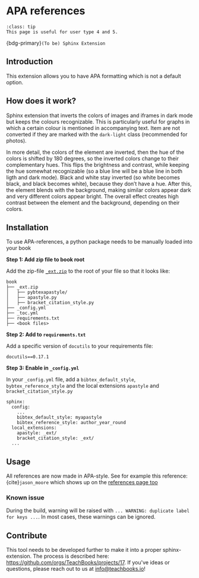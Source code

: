 # APA references

```{admonition} User types
:class: tip
This page is useful for user type 4 and 5.
```

{bdg-primary}`(To be) Sphinx Extension`

## Introduction

This extension allows you to have APA formatting which is not a default option.



## How does it work?
Sphinx extension that inverts the colors of images and iframes in dark mode but keeps the colours recognizable. This is particularly useful for graphs in which a certain colour is mentioned in accompanying text. Item are not converted if they are marked with the `dark-light` class (recommended for photos).

In more detail, the colors of the element are inverted, then the hue of the colors is shifted by 180 degrees, so the inverted colors change to their complementary hues. This flips the brightness and contrast, while keeping the hue somewhat recognizable (so a blue line will be a blue line in both ligth and dark mode). Black and white stay inverted (so white becomes black, and black becomes white), because they don’t have a hue. After this, the element blends with the background, making similar colors appear dark and very different colors appear bright. The overall effect creates high contrast between the element and the background, depending on their colors.

## Installation
To use APA-references, a python package needs to be manually loaded into your book

**Step 1: Add zip file to book root**

Add the zip-file [`_ext.zip`](_ext.zip) to the root of your file so that it looks like:

```
book
├── _ext.zip
│   ├── pybtexapastyle/
│   ├── apastyle.py
│   ├── bracket_citation_style.py
├── _config.yml
├── _toc.yml
├── requirements.txt
├── <book files>
```

**Step 2: Add to `requirements.txt`**

Add a specific version of `docutils` to your requirements file:
```
docutils==0.17.1
```

**Step 3: Enable in `_config.yml`**

In your `_config.yml` file, add a `bibtex_default_style`, `bybtex_reference_style` and the local extensions `apastyle` and `bracket_citation_style.py`
```
sphinx:
  config:
    ...
    bibtex_default_style: myapastyle
    bibtex_reference_style: author_year_round
  local_extensions:
    apastyle: _ext/
    bracket_citation_style: _ext/
  ...
```

## Usage
All references are now made in APA-style. See for example this reference: {cite}`jason_moore` which shows up on the [references page too](../references.md)

### Known issue
During the build, warning will be raised with `... WARNING: duplicate label for keys ...`. In most cases, these warnings can be ignored.

## Contribute
This tool needs to be developed further to make it into a proper sphinx-extension. The process is described here: https://github.com/orgs/TeachBooks/projects/17. If you've ideas or questions, please reach out to us at info@teachbooks.io!
